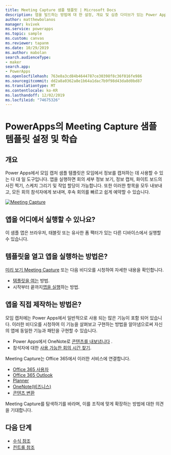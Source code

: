 ```yaml
---
title: Meeting Capture 샘플 템플릿 | Microsoft Docs
description: 앱을 빌드하는 방법에 대 한 설정, 개요 및 심층 다이브가 있는 Power Apps의 모임 캡처 샘플 템플릿에 대해 알아봅니다.
author: matthewbolanos
manager: kvivek
ms.service: powerapps
ms.topic: sample
ms.custom: canvas
ms.reviewer: tapanm
ms.date: 10/29/2019
ms.author: mabolan
search.audienceType:
- maker
search.app:
- PowerApps
ms.openlocfilehash: 763e8a3cd84b4644787ce30398f8c36f016fe986
ms.sourcegitcommit: dd2a8a0362a8e1b64a1dac7b9f98d43da8d0bd87
ms.translationtype: MT
ms.contentlocale: ko-KR
ms.lasthandoff: 12/02/2019
ms.locfileid: "74675326"
---
```

# <a name="set-up-and-learn-about-the-meeting-capture-sample-template-in-powerapps"></a>PowerApps의 Meeting Capture 샘플 템플릿 설정 및 학습

## <a name="overview"></a>개요

 Power Apps에서 모임 캡처 샘플 템플릿은 모임에서 정보를 캡처하는 데 사용할 수 있는 다 대 일 도구입니다. 앱을 실행하면 회의 세부 정보 보기, 정보 캡처, 화이트 보드의 사진 찍기, 스케치 그리기 및 작업 할당이 가능합니다. 또한 이러한 항목을 모두 내보내고, 모든 회의 참석자에게 보내며, 후속 회의를 빠르고 쉽게 예약할 수 있습니다.

[![Meeting Capture](media/sample-meeting-capture/MeetingCapture.png)](https://aka.ms/previewmeetingcapture)

## <a name="where-can-i-run-the-app"></a>앱을 어디에서 실행할 수 있나요?

이 샘플 앱은 브라우저, 태블릿 또는 유사한 폼 팩터가 있는 다른 디바이스에서 실행할 수 있습니다.

## <a name="how-do-i-open-the-template-and-run-the-app"></a>템플릿을 열고 앱을 실행하는 방법은?

[미리 보기 Meeting Capture](https://aka.ms/previewmeetingcapture) 또는 다음 비디오를 시청하여 자세한 내용을 확인합니다.

- [템플릿을 여는](https://www.youtube.com/watch?v=MTsbjln1AcA&index=1&list=PL8IYfXypsj2B5FizD0ZVVuzf49vr8yXFU) 방법.
- 시작부터 끝까지[앱을 실행](https://youtu.be/mGyxyJL4gJk)하는 방법.

## <a name="how-do-i-build-the-app-myself"></a>앱을 직접 제작하는 방법은?

모임 캡처에는 Power Apps에서 일반적으로 사용 되는 많은 기능이 포함 되어 있습니다. 이러한 비디오를 시청하여 이 기능을 살펴보고 구현하는 방법을 알아냄으로써 자신의 앱에 동일한 기능과 패턴을 구현할 수 있습니다.

- Power Apps에서 OneNote로 [콘텐츠를 내보냅니다](https://youtu.be/D6kmeM0UFH0) .
- 참석자에 대한 [사용 가능한 회의 시간 찾기](https://youtu.be/gSD8m6d_Gv0).

Meeting Capture는 Office 365에서 이러한 서비스에 연결합니다.

- [Office 365 사용자](https://docs.microsoft.com/connectors/office365users/)
- [Office 365 Outlook](https://docs.microsoft.com/connectors/office365/)
- [Planner](https://docs.microsoft.com/connectors/planner/)
- [OneNote(비즈니스)](https://docs.microsoft.com/connectors/onenote/)
- [콘텐츠 변환](https://docs.microsoft.com/connectors/conversionservice/)

Meeting Capture를 탐색하기를 바라며, 이를 조직에 맞게 확장하는 방법에 대한 의견을 기대합니다.

## <a name="next-steps"></a>다음 단계
- [수식 참조](https://docs.microsoft.com/powerapps/maker/canvas-apps/formula-reference)
- [컨트롤 참조](https://docs.microsoft.com/powerapps/maker/canvas-apps/reference-properties)
 
